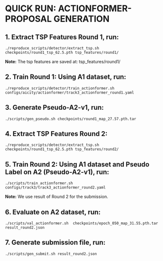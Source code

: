 # QUICK RUN: ACTIONFORMER-PROPOSAL GENERATION


## 1. Extract TSP Features Round 1, run:
  
```
./reproduce_scripts/detector/extract_tsp.sh checkpoints/round1_tsp_62.5.pth tsp_features/round1/
```
**Note:** The tsp features are saved at: tsp_features/round1/

## 2. Train Round 1: Using A1 dataset, run:
  
```
./reproduce_scripts/detector/train_actionformer.sh configs/aicity/actionformer/track3_actionformer_round1.yaml
```

## 3. Generate Pseudo-A2-v1, run:
  
```
./scripts/gen_pseudo.sh checkpoints/round1_map_27.57.pth.tar
```

## 4. Extract TSP Features Round 2:
  
```
./reproduce_scripts/detector/extract_tsp.sh checkpoints/round1_tsp_62.5.pth tsp_features/round2/
```

## 5. Train Round 2: Using A1 dataset and Pseudo Label on A2 (Pseudo-A2-v1), run:
```
./scripts/train_actionformer.sh configs/track3/track3_actionformer_round2.yaml
```
**Note:** We use result of Round 2 for the submission.

## 6. Evaluate on A2 dataset, run:
```
./scripts/val_actionformer.sh  checkpoints/epoch_050_map_31.55.pth.tar result_round2.json
```

## 7. Generate submission file, run:
```
./scripts/gen_submit.sh result_round2.json
```